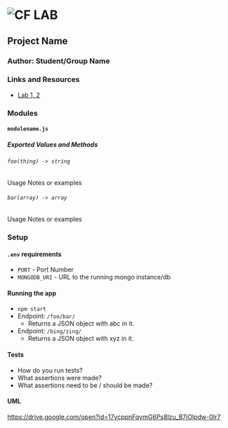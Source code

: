 # ![CF](http://i.imgur.com/7v5ASc8.png) LAB

## Project Name

### Author: Student/Group Name

### Links and Resources

- [Lab 1, 2](https://codesandbox.io/s/nknzp7x9vp)

### Modules

#### `modulename.js`

##### Exported Values and Methods

###### `foo(thing) -> string`

Usage Notes or examples

###### `bar(array) -> array`

Usage Notes or examples

### Setup

#### `.env` requirements

- `PORT` - Port Number
- `MONGODB_URI` - URL to the running mongo instance/db

#### Running the app

- `npm start`
- Endpoint: `/foo/bar/`
  - Returns a JSON object with abc in it.
- Endpoint: `/bing/zing/`
  - Returns a JSON object with xyz in it.

#### Tests

- How do you run tests?
- What assertions were made?
- What assertions need to be / should be made?

#### UML

https://drive.google.com/open?id=17vcppnFqvmG6Ps8lzu_B7jOlpdw-0Ir7
